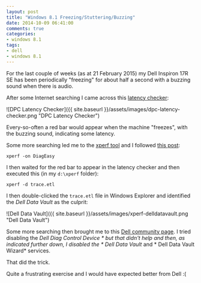 ```yaml
---
layout: post
title: "Windows 8.1 Freezing/Stuttering/Buzzing"
date: 2014-10-09 06:41:00
comments: true
categories:
- windows 8.1
tags:
- dell
- windows 8.1
---
```


For the last couple of weeks (as at 21 February 2015) my Dell Inspiron 17R SE has been periodically "freezing" for about half a second with a buzzing sound when there is audio.

After some Internet searching I came across this [latency checker](http://www.thesycon.de/deu/latency_check.shtml):

![DPC Latency Checker]({{ site.baseurl }}/assets/images/dpc-latency-checker.png "DPC Latency Checker")

Every-so-often a red bar would appear when the machine "freezes", with the buzzing sound, indicating some latency.

Some more searching led me to the [xperf tool](http://blogs.msdn.com/b/ntdebugging/archive/2008/04/03/windows-performance-toolkit-xperf.aspx) and I followed [this post](http://www.sysnative.com/forums/windows-7-|-windows-vista-tutorials/5721-how-to-diagnose-and-fix-high-dpc-latency-issues-with-wpa-windows-windows-vista-7-8-a.html):

```
xperf -on DiagEasy
```

I then waited for the red bar to appear in the latency checker and then executed this (in my `d:\xperf` folder):

```
xperf -d trace.etl
```

I then double-clicked the `trace.etl` file in Windows Explorer and identified the *Dell Data Vault* as the culprit:

![Dell Data Vault]({{ site.baseurl }}/assets/images/xperf-delldatavault.png "Dell Data Vault")

Some more searching then brought me to this [Dell community page](http://en.community.dell.com/support-forums/software-os/f/3524/t/19618282).  I tried disabling the *Dell Diag Control Device * but that didn't help and then, as indicated further down, I disabled the * Dell Data Vault* and * Dell Data Vault Wizard* services.

That did the trick.  

Quite a frustrating exercise and I would have expected better from Dell :(